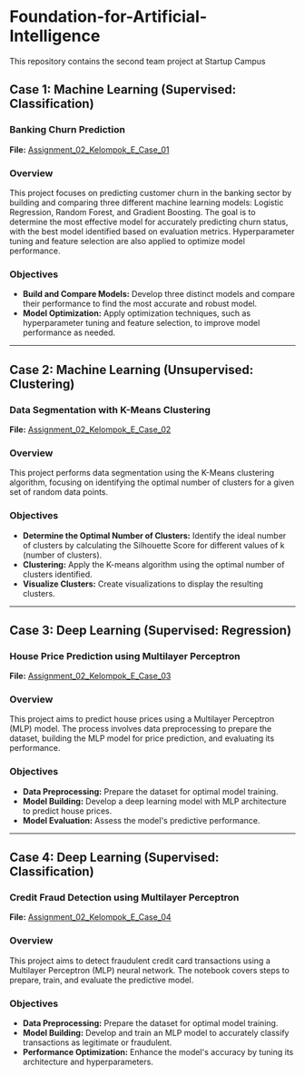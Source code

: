 # Foundation-for-Artificial-Intelligence
This repository contains the second team project at Startup Campus

## Case 1: Machine Learning (Supervised: Classification) 
### Banking Churn Prediction

**File:** [Assignment_02_Kelompok_E_Case_01](https://github.com/Elvhan/Machine-Learning-and-Deep-Learning/blob/main/Assignment_02_Kelompok_E_Case_01.ipynb)

### Overview
This project focuses on predicting customer churn in the banking sector by building and comparing three different machine learning models: Logistic Regression, Random Forest, and Gradient Boosting. The goal is to determine the most effective model for accurately predicting churn status, with the best model identified based on evaluation metrics. Hyperparameter tuning and feature selection are also applied to optimize model performance.

### Objectives
- **Build and Compare Models:** Develop three distinct models and compare their performance to find the most accurate and robust model.
- **Model Optimization:** Apply optimization techniques, such as hyperparameter tuning and feature selection, to improve model performance as needed.

---

## Case 2: Machine Learning (Unsupervised: Clustering)
### Data Segmentation with K-Means Clustering

**File:** [Assignment_02_Kelompok_E_Case_02](https://github.com/Elvhan/Machine-Learning-and-Deep-Learning/blob/main/Assignment_02_Kelompok_E_Case_02.ipynb)

### Overview
This project performs data segmentation using the K-Means clustering algorithm, focusing on identifying the optimal number of clusters for a given set of random data points.

### Objectives
- **Determine the Optimal Number of Clusters:** Identify the ideal number of clusters by calculating the Silhouette Score for different values of k (number of clusters).
- **Clustering:** Apply the K-means algorithm using the optimal number of clusters identified.
- **Visualize Clusters:** Create visualizations to display the resulting clusters.

---

## Case 3: Deep Learning (Supervised: Regression)
### House Price Prediction using Multilayer Perceptron

**File:** [Assignment_02_Kelompok_E_Case_03](https://github.com/Elvhan/Machine-Learning-and-Deep-Learning/blob/main/Assignment_02_Kelompok_E_Case_03.ipynb)

### Overview
This project aims to predict house prices using a Multilayer Perceptron (MLP) model. The process involves data preprocessing to prepare the dataset, building the MLP model for price prediction, and evaluating its performance.

### Objectives
- **Data Preprocessing:** Prepare the dataset for optimal model training.
- **Model Building:** Develop a deep learning model with MLP architecture to predict house prices.
- **Model Evaluation:** Assess the model's predictive performance.

---

## Case 4: Deep Learning (Supervised: Classification)
### Credit Fraud Detection using Multilayer Perceptron

**File:** [Assignment_02_Kelompok_E_Case_04](https://github.com/Elvhan/Machine-Learning-and-Deep-Learning/blob/main/Assignment_02_Kelompok_E_Case_04.ipynb)

### Overview
This project aims to detect fraudulent credit card transactions using a Multilayer Perceptron (MLP) neural network. The notebook covers steps to prepare, train, and evaluate the predictive model.

### Objectives
- **Data Preprocessing:** Prepare the dataset for optimal model training.
- **Model Building:** Develop and train an MLP model to accurately classify transactions as legitimate or fraudulent.
- **Performance Optimization:** Enhance the model's accuracy by tuning its architecture and hyperparameters.
